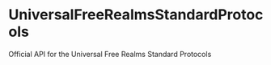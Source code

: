 UniversalFreeRealmsStandardProtocols
====================================

Official API for the Universal Free Realms Standard Protocols
